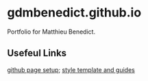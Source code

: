 # gdmbenedict.github.io
Portfolio for Matthieu Benedict.

## Usefeul Links
[github page setup](https://pages.github.com);
[style template and guides](https://www.geeksforgeeks.org/how-to-build-portfolio-website-and-host-it-on-github-pages/)

